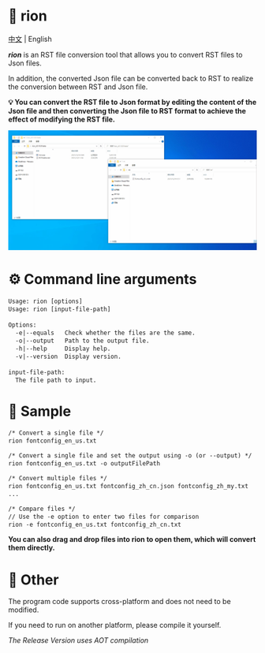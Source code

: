 # 📖 rion

[中文](README_CN.MD) | English

***rion*** is an RST file conversion tool that allows you to convert RST files to Json files.

In addition, the converted Json file can be converted back to RST to realize the conversion between RST and Json file.

**💡 You can convert the RST file to Json format by editing the content of the Json file and then converting the Json file to RST format to achieve the effect of modifying the RST file.**

![Image](demo.gif)

# ⚙ Command line arguments
```
Usage: rion [options]
Usage: rion [input-file-path]

Options:
  -e|--equals   Check whether the files are the same.
  -o|--output   Path to the output file.
  -h|--help     Display help.
  -v|--version  Display version.

input-file-path:
  The file path to input.
```

# 🚀 Sample

```
/* Convert a single file */
rion fontconfig_en_us.txt
```

```
/* Convert a single file and set the output using -o (or --output) */
rion fontconfig_en_us.txt -o outputFilePath
```

```
/* Convert multiple files */
rion fontconfig_en_us.txt fontconfig_zh_cn.json fontconfig_zh_my.txt ...
```

```
/* Compare files */
// Use the -e option to enter two files for comparison
rion -e fontconfig_en_us.txt fontconfig_zh_cn.txt
```

**You can also drag and drop files into rion to open them, which will convert them directly.**

# 🔖 Other

The program code supports cross-platform and does not need to be modified.

If you need to run on another platform, please compile it yourself.

*The Release Version uses AOT compilation*
